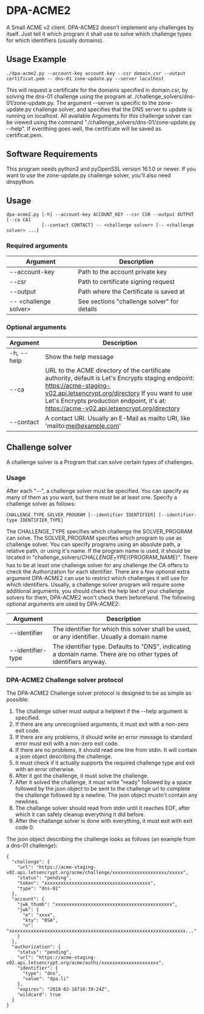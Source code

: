 # DPA-ACME2
A Small ACME v2 client. DPA-ACME2 doesn't implement any challenges by itself.
Just tell it which program it shall use to solve which challenge types for
which identifiers (usually domains). 

## Usage Example
```
./dpa-acme2.py --account-key account.key --csr domain.csr --output certificat.pem -- dns-01 zone-update.py --server localhost
```
This will request a certificate for the domains specified in domain.csr, by solving the
dns-01 challenge using the program at ./challenge_solvers/dns-01/zone-update.py.
The argument --server is specific to the zone-update.py challenge solver, and
specifies that the DNS server to update is running on localhost. All available
Arguments for this challenge solver can be viewed using the command
"./challenge_solvers/dns-01/zone-update.py --help". If everithing goes well,
the certificate will be saved as certificat.pem.

## Software Requirements
This program needs python3 and pyOpenSSL version 16.1.0 or newer. If you want to
use the zone-update.py challenge solver, you'll also need dnspython.

## Usage
```
dpa-acme2.py [-h] --account-key ACCOUNT_KEY --csr CSR --output OUTPUT [--ca CA]
             [--contact CONTACT] -- <challenge solver> [-- <challenge solver> ...]
```

### Required arguments
| Argument | Description |
|----------|-------------|
| --account-key | Path to the account private key |
| --csr | Path to certificate signing request |
| --output | Path where the Certificate is saved at |
| -- &lt;challenge solver&gt; | See sections "challenge solver" for details |

### Optional arguments
| Argument | Description |
|----------|-------------|
| -h, --help | Show the help message |
| --ca | URL to the ACME directory of the certificate authority, default is Let's Encrypts staging endpoint: https://acme-staging-v02.api.letsencrypt.org/directory If you want to use Let's Encrypts production endpoint, it's at: https://acme-v02.api.letsencrypt.org/directory |
| --contact | A contact URI. Usually an E-Mail as mailto URI, like 'mailto:me@example.com' |

## Challenge solver
A challenge solver is a Program that can solve certain types of challenges.

### Usage
After each "--", a challenge solver must be specified. You can specify as many of them as you want, but there must be at least one.
Specify a challenge solver as follows:
```
CHALLENGE_TYPE SOLVER_PROGRAM [--identifier IDENTIFIER] [--identifier-type IDENTIFIER_TYPE]
```
The CHALLENGE_TYPE specifies which challenge the SOLVER_PROGRAM can solve. The SOLVER_PROGRAM specifies
which program to use as challenge solver. You can specify programs using an absolute path, a relative path,
or using it's name. If the program name is used, it should be located in "challenge_solvers/${CHALLENGE_TYPE}/${PROGRAM_NAME}".
There has to be at least one challenge solver for any challenge the CA offers to check the Authorization for each identifier. 
There are a few optional extra argument DPA-ACME2 can use to restrict which challenges it will use for which identifiers. Usually,
a challenge solver program will require some additional arguments, you should check the help text of your challenge solvers for them,
DPA-ACME2 won't check them beforehand. The following optional arguments are used by DPA-ACME2:

| Argument | Description |
|----------|-------------|
| --identifier | The identifier for which this solver shall be used, or any identifier. Usually a domain name |
| --identifier-type | The identifier type. Defaults to "DNS", indicating a domain name. There are no other types of identifiers anyway. |

### DPA-ACME2 Challenge solver protocol
The DPA-ACME2 Challenge solver protocol is designed to be as simple as possible:
 1) The challenge solver must output a helptext if the --help argument is specified.
 2) If there are any unrecognised arguments, it must exit with a non-zero exit code.
 3) If there are any problems, it should write an error message to standard error must exit with a non-zero exit code.
 4) If there are no problems, it should read one line from stdin. It will contain a json object describing the challenge.
 5) It must check if it actually supports the required challenge type and exit with an error otherwise.
 6) After it got the challenge, it must solve the challenge.
 7) After it solved the challenge, it must write "ready" followed by a space followed by the json object to be sent to the challenge url to complete the challenge followed by a newline. The json object mustn't contain any newlines.
 8) The challange solver should read from stdin until it reaches EOF, after which it can safely cleanup everything it did before.
 9) After the challange solver is done with everything, it must exit with exit code 0.

The json object describing the challenge looks as follows (an example from a dns-01 challenge):
```
{
  "challenge": {
    "url": "https://acme-staging-v02.api.letsencrypt.org/acme/challenge/xxxxxxxxxxxxxxxxxxxx/xxxxx",
    "status": "pending",
    "token": "xxxxxxxxxxxxxxxxxxxxxxxxxxxxxxxxxxxxxxx",
    "type": "dns-01"
  },
  "account": {
    "jwk_thumb": "xxxxxxxxxxxxxxxxxxxxxxxxxxxxxxxxxxxxxxxxxxx",
    "jwk": {
      "e": "xxxx",
      "kty": "RSA",
      "n": "xxxxxxxxxxxxxxxxxxxxxxxxxxxxxxxxxxxxxxxxxxxxxxxxxxxxxxxxxxxxxxxxx..."
    }
  },
  "authorization": {
    "status": "pending",
    "url": "https://acme-staging-v02.api.letsencrypt.org/acme/authz/xxxxxxxxxxxxxxxxxxxxx",
    "identifier": {
      "type": "dns",
      "value": "dpa.li"
    },
    "expires": "2018-02-16T16:39:24Z",
    "wildcard": true
  }
}
```
